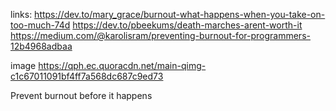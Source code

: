 links:
https://dev.to/mary_grace/burnout-what-happens-when-you-take-on-too-much-74d
https://dev.to/pbeekums/death-marches-arent-worth-it
https://medium.com/@karolisram/preventing-burnout-for-programmers-12b4968adbaa

image https://qph.ec.quoracdn.net/main-qimg-c1c67011091bf4ff7a568dc687c9ed73

Prevent burnout before it happens

